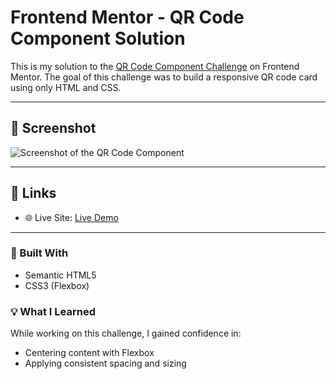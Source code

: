 # Frontend Mentor - QR Code Component Solution

This is my solution to the [QR Code Component Challenge](https://www.frontendmentor.io/challenges/qr-code-component-iux_sIO_H) on Frontend Mentor. The goal of this challenge was to build a responsive QR code card using only HTML and CSS.

---

## 📸 Screenshot

![Screenshot of the QR Code Component](./screenshot.jpg)

---

## 🔗 Links

- 🌐 Live Site: [Live Demo](https://1-qr-code-component.netlify.app/)

---


### 🔧 Built With

- Semantic HTML5
- CSS3 (Flexbox)

### 💡 What I Learned

While working on this challenge, I gained confidence in:
- Centering content with Flexbox
- Applying consistent spacing and sizing
